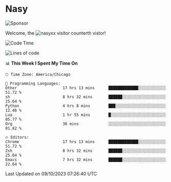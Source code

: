 # Nasy

<!--
<p align="center">
<img height="200" src="https://github-readme-stats.vercel.app/api?username=nasyxx&count_private=true&show_icons=true&theme=dracula&include_all_commits=true"/>
<img height="200" src="https://github-readme-stats.vercel.app/api/top-langs/?username=nasyxx&theme=dracula&hide=html,jupyter+notebook&count_private=true&show_icons=true"/>
</p>

  
----------------
-->

![Sponsor](https://img.shields.io/static/v1.svg?label=Sponsor&message=%E2%9D%A4&logo=GitHub&style=flat&color=pink)
 
Welcome, the ![nasyxx visitor counter](https://count.getloli.com/get/@nasyxx?theme=rule34)th vistor!
 
<!--START_SECTION:waka-->
![Code Time](http://img.shields.io/badge/Code%20Time-3%2C776%20hrs%2045%20mins-blue)

![Lines of code](https://img.shields.io/badge/From%20Hello%20World%20I%27ve%20Written-6.3%20million%20lines%20of%20code-blue)

📊 **This Week I Spent My Time On** 

```text
🕑︎ Time Zone: America/Chicago

💬 Programming Languages: 
Other                    17 hrs 13 mins      █████████████░░░░░░░░░░░░   51.72 % 
sh                       8 hrs 32 mins       ██████░░░░░░░░░░░░░░░░░░░   25.64 % 
Python                   4 hrs 8 mins        ███░░░░░░░░░░░░░░░░░░░░░░   12.46 % 
Lua                      1 hr 55 mins        █░░░░░░░░░░░░░░░░░░░░░░░░   05.77 % 
Org                      36 mins             ░░░░░░░░░░░░░░░░░░░░░░░░░   01.82 % 

🔥 Editors: 
Chrome                   17 hrs 13 mins      █████████████░░░░░░░░░░░░   51.72 % 
Zsh                      8 hrs 32 mins       ██████░░░░░░░░░░░░░░░░░░░   25.64 % 
Emacs                    7 hrs 32 mins       ██████░░░░░░░░░░░░░░░░░░░   22.64 % 
```


 Last Updated on 09/10/2023 07:26:40 UTC
<!--END_SECTION:waka-->

<!-- ![visitors](https://visitor-badge.laobi.icu/badge?page_id=nasyxx.nasyxx) -->
